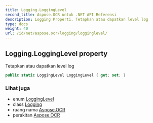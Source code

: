 ```yaml
---
title: Logging.LoggingLevel
second_title: Aspose.OCR untuk .NET API Referensi
description: Logging Properti. Tetapkan atau dapatkan level log
type: docs
weight: 40
url: /id/net/aspose.ocr/logging/logginglevel/
---
```

## Logging.LoggingLevel property

Tetapkan atau dapatkan level log

```csharp
public static LoggingLevel LoggingLevel { get; set; }
```

### Lihat juga

* enum [LoggingLevel](../../logginglevel/)
* class [Logging](../)
* ruang nama [Aspose.OCR](../../logging/)
* perakitan [Aspose.OCR](../../../)


